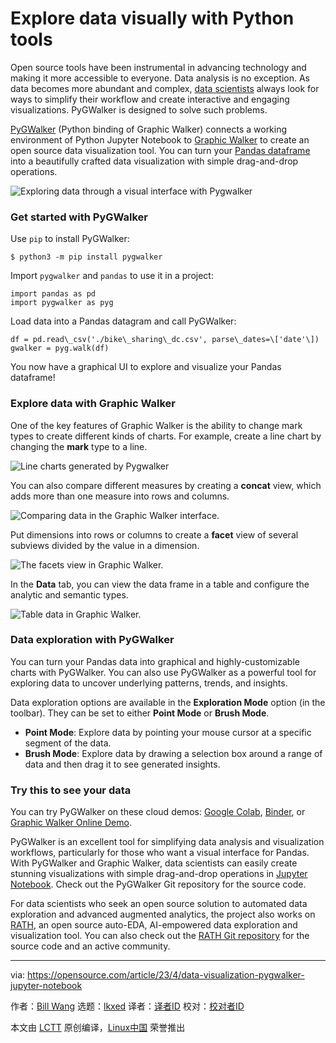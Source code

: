 [#]: subject: "Explore data visually with Python tools"
[#]: via: "https://opensource.com/article/23/4/data-visualization-pygwalker-jupyter-notebook"
[#]: author: "Bill Wang https://opensource.com/users/bill-wang"
[#]: collector: "lkxed"
[#]: translator: "geekpi"
[#]: reviewer: " "
[#]: publisher: " "
[#]: url: " "

Explore data visually with Python tools
======

Open source tools have been instrumental in advancing technology and making it more accessible to everyone. Data analysis is no exception. As data becomes more abundant and complex, [data scientists][1] always look for ways to simplify their workflow and create interactive and engaging visualizations. PyGWalker is designed to solve such problems.

[PyGWalker][2] (Python binding of Graphic Walker) connects a working environment of Python Jupyter Notebook to [Graphic Walker][3] to create an open source data visualization tool. You can turn your [Pandas dataframe][4] into a beautifully crafted data visualization with simple drag-and-drop operations.

![Exploring data through a visual interface with Pygwalker][5]

### Get started with PyGWalker

Use `pip` to install PyGWalker:

```
$ python3 -m pip install pygwalker
```

Import `pygwalker` and `pandas` to use it in a project:

```
import pandas as pd
import pygwalker as pyg
```

Load data into a Pandas datagram and call PyGWalker:

```
df = pd.read\_csv('./bike\_sharing\_dc.csv', parse\_dates=\['date'\])
gwalker = pyg.walk(df)
```

You now have a graphical UI to explore and visualize your Pandas dataframe!

### Explore data with Graphic Walker

One of the key features of Graphic Walker is the ability to change mark types to create different kinds of charts. For example, create a line chart by changing the **mark** type to a line.

![Line charts generated by Pygwalker][6]

You can also compare different measures by creating a **concat** view, which adds more than one measure into rows and columns.

![Comparing data in the Graphic Walker interface.][7]

Put dimensions into rows or columns to create a **facet** view of several subviews divided by the value in a dimension.

![The facets view in Graphic Walker.][8]

In the **Data** tab, you can view the data frame in a table and configure the analytic and semantic types.

![Table data in Graphic Walker.][9]

### Data exploration with PyGWalker

You can turn your Pandas data into graphical and highly-customizable charts with PyGWalker. You can also use PyGWalker as a powerful tool for exploring data to uncover underlying patterns, trends, and insights.

Data exploration options are available in the **Exploration Mode** option (in the toolbar). They can be set to either **Point Mode** or **Brush Mode**.

- **Point Mode**: Explore data by pointing your mouse cursor at a specific segment of the data.
- **Brush Mode**: Explore data by drawing a selection box around a range of data and then drag it to see generated insights.

### Try this to see your data

You can try PyGWalker on these cloud demos: [Google Colab][10], [Binder][11], or [Graphic Walker Online Demo][12].

PyGWalker is an excellent tool for simplifying data analysis and visualization workflows, particularly for those who want a visual interface for Pandas. With PyGWalker and Graphic Walker, data scientists can easily create stunning visualizations with simple drag-and-drop operations in [Jupyter Notebook][13]. Check out the PyGWalker Git repository for the source code.

For data scientists who seek an open source solution to automated data exploration and advanced augmented analytics, the project also works on [RATH][14], an open source auto-EDA, AI-empowered data exploration and visualization tool. You can also check out the [RATH Git repository][15] for the source code and an active community.

--------------------------------------------------------------------------------

via: https://opensource.com/article/23/4/data-visualization-pygwalker-jupyter-notebook

作者：[Bill Wang][a]
选题：[lkxed][b]
译者：[译者ID](https://github.com/译者ID)
校对：[校对者ID](https://github.com/校对者ID)

本文由 [LCTT](https://github.com/LCTT/TranslateProject) 原创编译，[Linux中国](https://linux.cn/) 荣誉推出

[a]: https://opensource.com/users/bill-wang
[b]: https://github.com/lkxed/
[1]: https://enterprisersproject.com/article/2022/9/data-scientist-day-life?intcmp=7013a000002qLH8AAM
[2]: https://github.com/Kanaries/pygwalker
[3]: https://github.com/Kanaries/graphic-walker
[4]: https://opensource.com/article/20/6/pandas-python
[5]: https://opensource.com/sites/default/files/2023-03/pygwalker-exploring-data.gif
[6]: https://opensource.com/sites/default/files/2023-03/line-chart-with-pygwalker.webp
[7]: https://opensource.com/sites/default/files/2023-03/concat-view-pygwalker.webp
[8]: https://opensource.com/sites/default/files/2023-03/table-view-pygwalker.webp
[9]: https://opensource.com/sites/default/files/2023-03/table-data-pygwalker.webp
[10]: https://colab.research.google.com/drive/171QUQeq-uTLgSj1u-P9DQig7Md1kpXQ2?usp=sharing
[11]: https://mybinder.org/v2/gh/Kanaries/pygwalker/main?labpath=tests%2Fmain.ipynb
[12]: https://graphic-walker.kanaries.net/
[13]: https://opensource.com/downloads/jupyter-guide
[14]: https://kanaries.net/
[15]: https://github.com/Kanaries/Rath